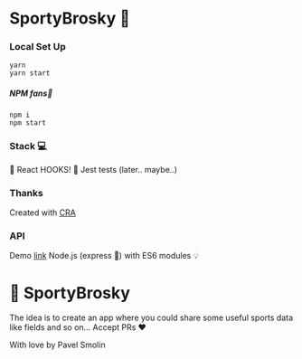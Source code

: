 # SportyBrosky 🤾

### Local Set Up 

```
yarn
yarn start
```

##### NPM fans🥈
```
npm i
npm start
```

### Stack 💻
🥊 React HOOKS!
🕌 Jest tests (later.. maybe..)

### Thanks
Created with [CRA](https://www.npmjs.com/package/create-react-app)

### API
Demo [link](https://sporty-brosky.herokuapp.com/api/1.0/fields)
Node.js (express 🚂) with ES6 modules 💡

# 🙊 SportyBrosky
The idea is to create an app where you could share some useful sports data like fields and so on...
Accept PRs ❤️


With love by Pavel Smolin 
